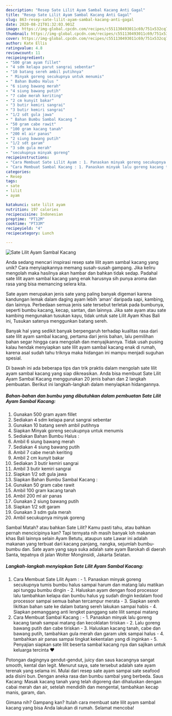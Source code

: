 ```yaml
---
description: "Resep Sate Lilit Ayam Sambal Kacang Anti Gagal"
title: "Resep Sate Lilit Ayam Sambal Kacang Anti Gagal"
slug: 863-resep-sate-lilit-ayam-sambal-kacang-anti-gagal
date: 2020-08-21T01:32:03.901Z
image: https://img-global.cpcdn.com/recipes/c551130493011c69/751x532cq70/sate-lilit-ayam-sambal-kacang-foto-resep-utama.jpg
thumbnail: https://img-global.cpcdn.com/recipes/c551130493011c69/751x532cq70/sate-lilit-ayam-sambal-kacang-foto-resep-utama.jpg
cover: https://img-global.cpcdn.com/recipes/c551130493011c69/751x532cq70/sate-lilit-ayam-sambal-kacang-foto-resep-utama.jpg
author: Kate Ellis
ratingvalue: 4.8
reviewcount: 11
recipeingredient:
- "500 gram ayam fillet"
- "4 sdm kelapa parut sangrai sebentar"
- "10 batang sereh ambil putihnya"
- " Minyak goreng secukupnya untuk menumis"
- " Bahan Bumbu Halus "
- "6 siung bawang merah"
- "4 siung bawang putih"
- "7 cabe merah keriting"
- "2 cm kunyit bakar"
- "3 butir kemiri sangrai"
- "3 butir kemiri sangrai"
- "1/2 sdt gula jawa"
- " Bahan Bumbu Sambal Kacang "
- "50 gram cabe rawit"
- "100 gram kacang tanah"
- "200 ml air panas"
- "2 siung bawang putih"
- "1/2 sdt garam"
- "3 sdm gula merah"
- "secukupnya minyak goreng"
recipeinstructions:
- "Cara Membuat Sate Lilit Ayam : 1. Panaskan minyak goreng secukupnya tumis bumbu halus sampai harum dan matang lalu matikan api tunggu bumbu dingin 2. Haluskan ayam dengan food processor lalu tambahkan kelapa dan bumbu halus yg sudah dingin kedalam food processor sampai semua bahan tercampur merata 3. Siapkan sereh likitkan bahan sate ke dalam batang sereh lakukan sampai habis 4. Siapkan pemanggang anti lengket panggang sate lilit sampai matang"
- "Cara Membuat Sambal Kacang : 1. Panaskan minyak lalu goreng kacang tanah sampai matang dan kecoklatan tiriskan 2. Lalu goreng bawang putih dan cabe tiriskan 3. Haluskan kacang tanah, cabe dan bawang putih, tambahkan gula merah dan garam ulek sampai halus 4. tambahkan air panas sampai tingkat kekentalan yang di inginkan 5. Penyajian siapkan sate lilit beserta sambal kacang nya dan sajikan untuk keluarga tercinta ❤"
categories:
- Resep
tags:
- sate
- lilit
- ayam

katakunci: sate lilit ayam 
nutrition: 197 calories
recipecuisine: Indonesian
preptime: "PT12M"
cooktime: "PT33M"
recipeyield: "4"
recipecategory: Lunch

---
```



![Sate Lilit Ayam Sambal Kacang](https://img-global.cpcdn.com/recipes/c551130493011c69/751x532cq70/sate-lilit-ayam-sambal-kacang-foto-resep-utama.jpg)

Anda sedang mencari inspirasi resep sate lilit ayam sambal kacang yang unik? Cara menyiapkannya memang susah-susah gampang. Jika keliru mengolah maka hasilnya akan hambar dan bahkan tidak sedap. Padahal sate lilit ayam sambal kacang yang enak harusnya sih punya aroma dan rasa yang bisa memancing selera kita.

Sate ayam merupakan jenis sate yang paling banyak digemari karena kandungan lemak dalam daging ayam lebih &#39;aman&#39; daripada sapi, kambing, dan lainnya. Perbedaan semua jenis sate tersebut terletak pada bumbunya, seperti bumbu kacang, kecap, santan, dan lainnya. Jika sate ayam atau sate kambing mengunakan tusukan kayu, tidak untuk sate Lilit Ayam Khas Bali ini, Tusukan satenya menggunkan batang sereh.

Banyak hal yang sedikit banyak berpengaruh terhadap kualitas rasa dari sate lilit ayam sambal kacang, pertama dari jenis bahan, lalu pemilihan bahan segar hingga cara mengolah dan menyajikannya. Tidak usah pusing kalau hendak menyiapkan sate lilit ayam sambal kacang enak di rumah, karena asal sudah tahu triknya maka hidangan ini mampu menjadi suguhan spesial.


Di bawah ini ada beberapa tips dan trik praktis dalam mengolah sate lilit ayam sambal kacang yang siap dikreasikan. Anda bisa membuat Sate Lilit Ayam Sambal Kacang menggunakan 20 jenis bahan dan 2 langkah pembuatan. Berikut ini langkah-langkah dalam menyiapkan hidangannya.

<!--inarticleads1-->

##### Bahan-bahan dan bumbu yang dibutuhkan dalam pembuatan Sate Lilit Ayam Sambal Kacang:

1. Gunakan 500 gram ayam fillet
1. Sediakan 4 sdm kelapa parut sangrai sebentar
1. Gunakan 10 batang sereh ambil putihnya
1. Siapkan  Minyak goreng secukupnya untuk menumis
1. Sediakan  Bahan Bumbu Halus :
1. Ambil 6 siung bawang merah
1. Sediakan 4 siung bawang putih
1. Ambil 7 cabe merah keriting
1. Ambil 2 cm kunyit bakar
1. Sediakan 3 butir kemiri sangrai
1. Ambil 3 butir kemiri sangrai
1. Siapkan 1/2 sdt gula jawa
1. Siapkan  Bahan Bumbu Sambal Kacang :
1. Gunakan 50 gram cabe rawit
1. Ambil 100 gram kacang tanah
1. Ambil 200 ml air panas
1. Gunakan 2 siung bawang putih
1. Siapkan 1/2 sdt garam
1. Gunakan 3 sdm gula merah
1. Ambil secukupnya minyak goreng


Sambal Matah? atau bahkan Sate Lilit? Kamu pasti tahu, atau bahkan pernah mencicipinya kan? Tapi ternyata nih masih banyak loh makanan khas Bali lainnya selain Ayam Betutu, ataupun sate Lawar ini adalah makanan yang terbuat dari kacang panjang, nangka, sejumlah bumbu-bumbu dan. Sate ayam yang saya suka adalah sate ayam Barokah di daerah Santa, tepatnya di jalan Wolter Monginsidi, Jakarta Selatan. 

<!--inarticleads2-->

##### Langkah-langkah menyiapkan Sate Lilit Ayam Sambal Kacang:

1. Cara Membuat Sate Lilit Ayam : - 1. Panaskan minyak goreng secukupnya tumis bumbu halus sampai harum dan matang lalu matikan api tunggu bumbu dingin - 2. Haluskan ayam dengan food processor lalu tambahkan kelapa dan bumbu halus yg sudah dingin kedalam food processor sampai semua bahan tercampur merata - 3. Siapkan sereh likitkan bahan sate ke dalam batang sereh lakukan sampai habis - 4. Siapkan pemanggang anti lengket panggang sate lilit sampai matang
1. Cara Membuat Sambal Kacang : - 1. Panaskan minyak lalu goreng kacang tanah sampai matang dan kecoklatan tiriskan - 2. Lalu goreng bawang putih dan cabe tiriskan - 3. Haluskan kacang tanah, cabe dan bawang putih, tambahkan gula merah dan garam ulek sampai halus - 4. tambahkan air panas sampai tingkat kekentalan yang di inginkan - 5. Penyajian siapkan sate lilit beserta sambal kacang nya dan sajikan untuk keluarga tercinta ❤


Potongan dagingnya gendut-gendut, juicy dan saus kacangnya sangat smooth, kental dan legit. Menurut saya, sate tersebut adalah sate ayam terenak yang selama ini. Mulai dari resep sate ayam sampai sate seafood ada disini bun. Dengan aneka rasa dan bumbu sambal yang berbeda. Saus Kacang: Masak kacang tanah yang telah digoreng dan dihaluskan dengan cabai merah dan air, setelah mendidih dan mengental, tambahkan kecap manis, garam, dan. 

Gimana nih? Gampang kan? Itulah cara membuat sate lilit ayam sambal kacang yang bisa Anda lakukan di rumah. Selamat mencoba!
